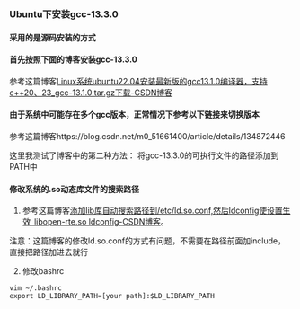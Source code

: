 ### Ubuntu下安装gcc-13.3.0

#### 采用的是源码安装的方式





#### 首先按照下面的博客安装gcc-13.3.0

参考这篇博客[Linux系统ubuntu22.04安装最新版的gcc13.1.0编译器，支持c++20、23_gcc-13.1.0.tar.gz下载-CSDN博客](https://blog.csdn.net/weixin_48617416/article/details/131729829?spm=1001.2014.3001.5506)





#### 由于系统中可能存在多个gcc版本，正常情况下参考以下链接来切换版本

参考这篇博客https://blog.csdn.net/m0_51661400/article/details/134872446

这里我测试了博客中的第二种方法：
将gcc-13.3.0的可执行文件的路径添加到PATH中





#### 修改系统的.so动态库文件的搜索路径


1. 参考这篇博客[添加lib库自动搜索路径到/etc/ld.so.conf,然后ldconfig使设置生效_libopen-rte.so ldconfig-CSDN博客](https://blog.csdn.net/xpy123/article/details/45039213)。

注意：这篇博客的修改ld.so.conf的方式有问题，不需要在路径前面加include，直接把路径加进去就行

2. 修改bashrc
```shell
vim ~/.bashrc
export LD_LIBRARY_PATH=[your path]:$LD_LIBRARY_PATH
```

